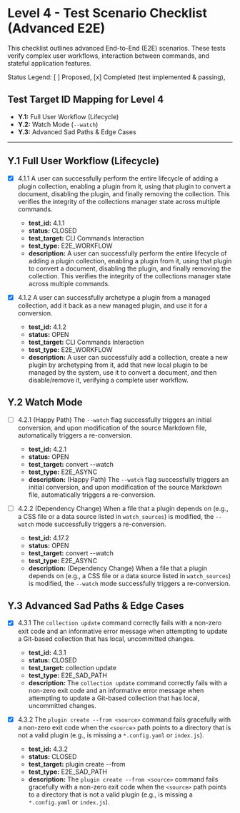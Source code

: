 # Level 4 - Test Scenario Checklist (Advanced E2E)

This checklist outlines advanced End-to-End (E2E) scenarios. These tests verify complex user workflows, interaction between commands, and stateful application features.

Status Legend:
[ ] Proposed,
[x] Completed (test implemented & passing),

## Test Target ID Mapping for Level 4

* **Y.1:** Full User Workflow (Lifecycle)
* **Y.2:** Watch Mode (`--watch`)
* **Y.3:** Advanced Sad Paths & Edge Cases

---

## Y.1 Full User Workflow (Lifecycle)

* [x] 4.1.1 A user can successfully perform the entire lifecycle of adding a plugin collection, enabling a plugin from it, using that plugin to convert a document, disabling the plugin, and finally removing the collection. This verifies the integrity of the collections manager state across multiple commands.
  - **test_id:** 4.1.1
  - **status:** CLOSED
  - **test_target:** CLI Commands Interaction
  - **test_type:** E2E_WORKFLOW
  - **description:** A user can successfully perform the entire lifecycle of adding a plugin collection, enabling a plugin from it, using that plugin to convert a document, disabling the plugin, and finally removing the collection. This verifies the integrity of the collections manager state across multiple commands.

* [x] 4.1.2 A user can successfully archetype a plugin from a managed collection, add it back as a new managed plugin, and use it for a conversion.
  - **test_id:** 4.1.2
  - **status:** OPEN
  - **test_target:** CLI Commands Interaction
  - **test_type:** E2E_WORKFLOW
  - **description:** A user can successfully add a collection, create a new plugin by archetyping from it, add that new local plugin to be managed by the system, use it to convert a document, and then disable/remove it, verifying a complete user workflow.

## Y.2 Watch Mode

* [ ] 4.2.1 (Happy Path) The `--watch` flag successfully triggers an initial conversion, and upon modification of the source Markdown file, automatically triggers a re-conversion.
  - **test_id:** 4.2.1
  - **status:** OPEN
  - **test_target:** convert --watch
  - **test_type:** E2E_ASYNC
  - **description:** (Happy Path) The `--watch` flag successfully triggers an initial conversion, and upon modification of the source Markdown file, automatically triggers a re-conversion.

* [ ] 4.2.2 (Dependency Change) When a file that a plugin depends on (e.g., a CSS file or a data source listed in `watch_sources`) is modified, the `--watch` mode successfully triggers a re-conversion.
  - **test_id:** 4.17.2
  - **status:** OPEN
  - **test_target:** convert --watch
  - **test_type:** E2E_ASYNC
  - **description:** (Dependency Change) When a file that a plugin depends on (e.g., a CSS file or a data source listed in `watch_sources`) is modified, the `--watch` mode successfully triggers a re-conversion.

## Y.3 Advanced Sad Paths & Edge Cases

* [x] 4.3.1 The `collection update` command correctly fails with a non-zero exit code and an informative error message when attempting to update a Git-based collection that has local, uncommitted changes.
  - **test_id:** 4.3.1
  - **status:** CLOSED
  - **test_target:** collection update
  - **test_type:** E2E_SAD_PATH
  - **description:** The `collection update` command correctly fails with a non-zero exit code and an informative error message when attempting to update a Git-based collection that has local, uncommitted changes.

* [x] 4.3.2 The `plugin create --from <source>` command fails gracefully with a non-zero exit code when the `<source>` path points to a directory that is not a valid plugin (e.g., is missing a `*.config.yaml` or `index.js`).
  - **test_id:** 4.3.2
  - **status:** CLOSED
  - **test_target:** plugin create --from
  - **test_type:** E2E_SAD_PATH
  - **description:** The `plugin create --from <source>` command fails gracefully with a non-zero exit code when the `<source>` path points to a directory that is not a valid plugin (e.g., is missing a `*.config.yaml` or `index.js`).
